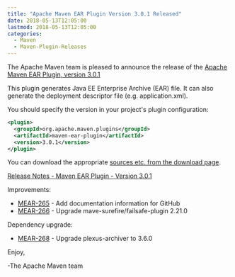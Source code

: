 ```yaml
---
title: "Apache Maven EAR Plugin Version 3.0.1 Released"
date: 2018-05-13T12:05:00
lastmod: 2018-05-13T12:05:00
categories:
  - Maven
  - Maven-Plugin-Releases
---
```

The Apache Maven team is pleased to announce the release of the 
[Apache Maven EAR Plugin, version 3.0.1](https://maven.apache.org/plugins/maven-ear-plugin/)

This plugin generates Java EE Enterprise Archive (EAR) file. It can also
generate the deployment descriptor file (e.g. application.xml).

You should specify the version in your project's plugin configuration:

```xml
<plugin>
  <groupId>org.apache.maven.plugins</groupId>
  <artifactId>maven-ear-plugin</artifactId>
  <version>3.0.1</version>
</plugin>
```

You can download the appropriate [sources etc. from the download page](https://maven.apache.org/plugins/maven-ear-plugin/download.cgi).
 

<!-- more -->

[Release Notes - Maven EAR Plugin - Version 3.0.1](https://issues.apache.org/jira/secure/ReleaseNote.jspa?projectId=12317422&version=12342882)


Improvements:

 * [MEAR-265](https://issues.apache.org/jira/browse/MEAR-265) - Add documentation information for GitHub
 * [MEAR-266](https://issues.apache.org/jira/browse/MEAR-266) - Upgrade mave-surefire/failsafe-plugin 2.21.0

Dependency upgrade:

 * [MEAR-268](https://issues.apache.org/jira/browse/MEAR-268) - Upgrade plexus-archiver to 3.6.0

Enjoy,

-The Apache Maven team
